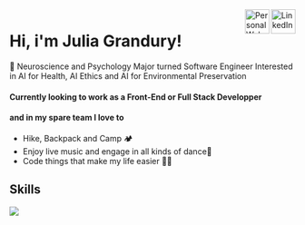 <a href="https://www.linkedin.com/in/jgrandury/" target="_blank" rel="nofollow">
  <img align="right" alt="LinkedIn" width="43px" src="https://image.flaticon.com/icons/png/512/174/174857.png" /></a>
<a href="https://juliagrandury.github.io/" target="_blank" rel="nofollow">
  <img align="right" alt="Personal Website" width="43px" src="https://image.flaticon.com/icons/png/512/975/975645.png" /></a>

# Hi, i'm Julia Grandury!
🧠 Neuroscience and Psychology Major turned Software Engineer
Interested in AI for Health, AI Ethics and AI for Environmental Preservation

#### Currently looking to work as a Front-End or Full Stack Developper
#### and in my spare team I love to
- Hike, Backpack and Camp 🏕
- Enjoy live music and engage in all kinds of dance🕺
- Code things that make my life easier 👩‍💻

## Skills
![](https://img.shields.io/badge/Data-MySQL-9cf)
